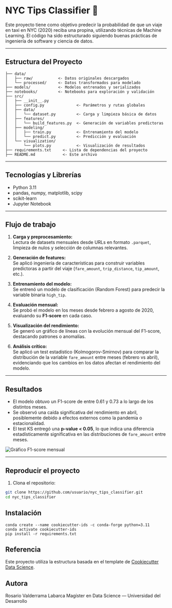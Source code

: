 # NYC Tips Classifier 🚖

Este proyecto tiene como objetivo predecir la probabilidad de que un viaje en taxi en NYC (2020) reciba una propina, utilizando técnicas de Machine Learning. El código ha sido estructurado siguiendo buenas prácticas de ingeniería de software y ciencia de datos.

---

## Estructura del Proyecto

```text
├── data/
│   ├── raw/           <- Datos originales descargados
│   └── processed/     <- Datos transformados para modelado
├── models/            <- Modelos entrenados y serializados
├── notebooks/         <- Notebooks para exploración y validación
├── src/
│   ├── __init__.py
│   ├── config.py              <- Parámetros y rutas globales
│   ├── data/
│   │   └── dataset.py         <- Carga y limpieza básica de datos
│   ├── features/
│   │   └── build_features.py  <- Generación de variables predictoras
│   ├── modeling/
│   │   ├── train.py           <- Entrenamiento del modelo
│   │   └── predict.py         <- Predicción y evaluación
│   └── visualization/
│       └── plots.py           <- Visualización de resultados
├── requirements.txt     <- Lista de dependencias del proyecto
├── README.md            <- Este archivo

```

---

## Tecnologías y Librerías

- Python 3.11
- pandas, numpy, matplotlib, scipy
- scikit-learn
- Jupyter Notebook

---

## Flujo de trabajo

1. **Carga y preprocesamiento:**  
   Lectura de datasets mensuales desde URLs en formato `.parquet`, limpieza de nulos y selección de columnas relevantes.

2. **Generación de features:**  
   Se aplicó ingeniería de características para construir variables predictoras a partir del viaje (`fare_amount`, `trip_distance`, `tip_amount`, etc.).

3. **Entrenamiento del modelo:**  
   Se entrenó un modelo de clasificación (Random Forest) para predecir la variable binaria `high_tip`.

4. **Evaluación mensual:**  
   Se probó el modelo en los meses desde febrero a agosto de 2020, evaluando su **F1-score** en cada caso.

5. **Visualización del rendimiento:**  
   Se generó un gráfico de líneas con la evolución mensual del F1-score, destacando patrones o anomalías.

6. **Análisis crítico:**  
   Se aplicó un test estadístico (Kolmogorov-Smirnov) para comparar la distribución de la variable `fare_amount` entre meses (febrero vs abril), evidenciando que los cambios en los datos afectan el rendimiento del modelo.

---

## Resultados

- El modelo obtuvo un F1-score de entre 0.61 y 0.73 a lo largo de los distintos meses.
- Se observó una caída significativa del rendimiento en abril, posiblemente debido a efectos externos como la pandemia o estacionalidad.
- El test KS entregó una **p-value < 0.05**, lo que indica una diferencia estadísticamente significativa en las distribuciones de `fare_amount` entre meses.

![Gráfico F1-score mensual](reports/figures/f1_mensual.png)

---

## Reproducir el proyecto

1. Clona el repositorio:

```bash
git clone https://github.com/usuario/nyc_tips_classifier.git
cd nyc_tips_classifier

```

## Instalación

```shell
conda create --name cookiecutter-ids -c conda-forge python=3.11
conda activate cookiecutter-ids
pip install -r requirements.txt
```

## Referencia
Este proyecto utiliza la estructura basada en el template de [Cookiecutter Data Science](https://github.com/drivendata/cookiecutter-data-science).

## Autora
Rosario Valderrama Labarca
Magíster en Data Science — Universidad del Desarrollo

